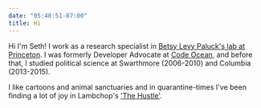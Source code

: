 ```yaml
---
date: "05:48:51-07:00"
title: Hi
---
```


Hi I'm Seth! I work as a research specialist in [Betsy Levy Paluck's lab at Princeton](http://www.betsylevypaluck.com/). I was formerly Developer Advocate at [Code Ocean](https://codeocean.com/), and before that, I studied political science at Swarthmore (2006-2010) and Columbia (2013-2015).

I like cartoons and animal sanctuaries and in quarantine-times I've been finding a lot of joy in Lambchop's ['The Hustle'](https://genius.com/Lambchop-the-hustle-lyrics).
